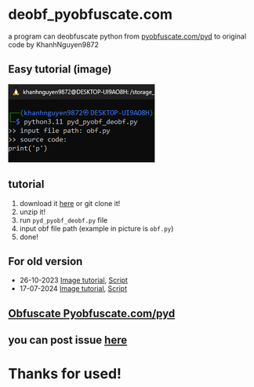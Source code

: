 # deobf_pyobfuscate.com
a program can deobfuscate python from [pyobfuscate.com/pyd](https://pyobfuscate.com/pyd) to original code by KhanhNguyen9872

## Easy tutorial (image)
<img alt="Test" src="https://github.com/KhanhNguyen9872/deobf_pyobfuscate.com/raw/main/img/test.png" />

## tutorial
1. download it [here](https://github.com/KhanhNguyen9872/deobf_pyobfuscate.com/archive/refs/heads/main.zip) or git clone it!
2. unzip it!
3. run `pyd_pyobf_deobf.py` file
4. input obf file path (example in picture is `obf.py`)
5. done!

## For old version
- 26-10-2023 [Image tutorial](https://github.com/KhanhNguyen9872/deobf_pyobfuscate.com/blob/ba0d789cf75b0f88bfbf34a69606072aec66a025/img/test.png), [Script](https://github.com/KhanhNguyen9872/deobf_pyobfuscate.com/blob/ba0d789cf75b0f88bfbf34a69606072aec66a025/pyobfuscate_deobf_py311.py)
- 17-07-2024 [Image tutorial](https://github.com/KhanhNguyen9872/deobf_pyobfuscate.com/blob/e7c93712a337c99936ba6479722e0261ab0b7913/img/test.png), [Script](https://github.com/KhanhNguyen9872/deobf_pyobfuscate.com/blob/e7c93712a337c99936ba6479722e0261ab0b7913/pyd_pyobf_deobf.py)


## [Obfuscate Pyobfuscate.com/pyd](https://pyobfuscate.com/pyd)
## you can post issue [here](https://github.com/KhanhNguyen9872/deobf_pyobfuscate.com/issues/new)

# Thanks for used!

